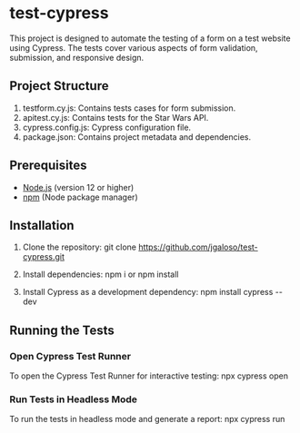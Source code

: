 # test-cypress
This project is designed to automate the testing of a form on a test website using Cypress. The tests cover various aspects of form validation, submission, and responsive design.

## Project Structure
1. testform.cy.js: Contains tests cases for form submission.
2. apitest.cy.js: Contains tests for the Star Wars API.
3. cypress.config.js: Cypress configuration file.
4. package.json: Contains project metadata and dependencies.

## Prerequisites

- [Node.js](https://nodejs.org/en/) (version 12 or higher)
- [npm](https://www.npmjs.com/) (Node package manager)

## Installation

1. Clone the repository:
   git clone https://github.com/jgaloso/test-cypress.git

2. Install dependencies:
   npm i or npm install

3. Install Cypress as a development dependency:
   npm install cypress --dev

## Running the Tests

### Open Cypress Test Runner

To open the Cypress Test Runner for interactive testing:
npx cypress open

### Run Tests in Headless Mode

To run the tests in headless mode and generate a report:
npx cypress run
